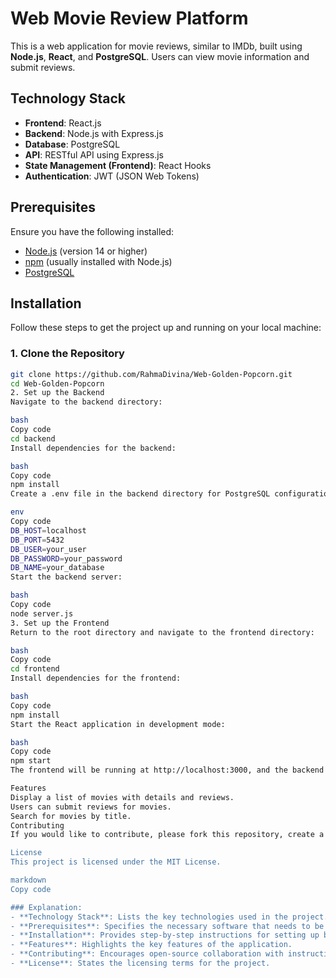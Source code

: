 # Web Movie Review Platform

This is a web application for movie reviews, similar to IMDb, built using **Node.js**, **React**, and **PostgreSQL**. Users can view movie information and submit reviews.

## Technology Stack

- **Frontend**: React.js
- **Backend**: Node.js with Express.js
- **Database**: PostgreSQL
- **API**: RESTful API using Express.js
- **State Management (Frontend)**: React Hooks
- **Authentication**: JWT (JSON Web Tokens)

## Prerequisites

Ensure you have the following installed:
- [Node.js](https://nodejs.org/) (version 14 or higher)
- [npm](https://www.npmjs.com/) (usually installed with Node.js)
- [PostgreSQL](https://www.postgresql.org/)

## Installation

Follow these steps to get the project up and running on your local machine:

### 1. Clone the Repository

```bash
git clone https://github.com/RahmaDivina/Web-Golden-Popcorn.git
cd Web-Golden-Popcorn
2. Set up the Backend
Navigate to the backend directory:

bash
Copy code
cd backend
Install dependencies for the backend:

bash
Copy code
npm install
Create a .env file in the backend directory for PostgreSQL configuration. Add the following database parameters:

env
Copy code
DB_HOST=localhost
DB_PORT=5432
DB_USER=your_user
DB_PASSWORD=your_password
DB_NAME=your_database
Start the backend server:

bash
Copy code
node server.js
3. Set up the Frontend
Return to the root directory and navigate to the frontend directory:

bash
Copy code
cd frontend
Install dependencies for the frontend:

bash
Copy code
npm install
Start the React application in development mode:

bash
Copy code
npm start
The frontend will be running at http://localhost:3000, and the backend will be running at http://localhost:5000.

Features
Display a list of movies with details and reviews.
Users can submit reviews for movies.
Search for movies by title.
Contributing
If you would like to contribute, please fork this repository, create a new branch, and submit a pull request with a description of the changes you've made.

License
This project is licensed under the MIT License.

markdown
Copy code

### Explanation:
- **Technology Stack**: Lists the key technologies used in the project.
- **Prerequisites**: Specifies the necessary software that needs to be installed before starting the project.
- **Installation**: Provides step-by-step instructions for setting up both the backend and frontend environments.
- **Features**: Highlights the key features of the application.
- **Contributing**: Encourages open-source collaboration with instructions for contributing.
- **License**: States the licensing terms for the project.
